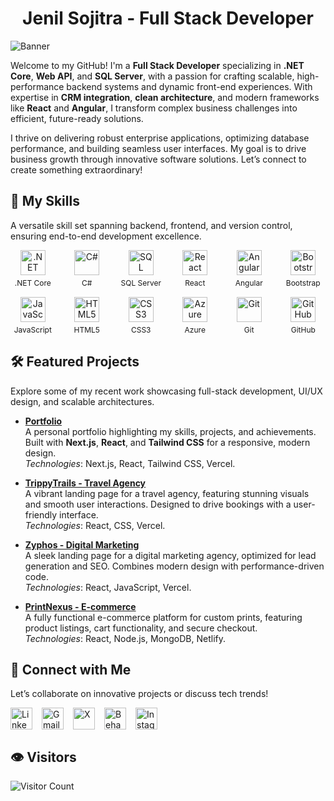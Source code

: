 <h1 align="center">Jenil Sojitra - Full Stack Developer</h1>

![Banner](https://github.com/user-attachments/assets/45ecf57e-b302-4617-8609-30afbf540949)

Welcome to my GitHub! I'm a **Full Stack Developer** specializing in **.NET Core**, **Web API**, and **SQL Server**, with a passion for crafting scalable, high-performance backend systems and dynamic front-end experiences. With expertise in **CRM integration**, **clean architecture**, and modern frameworks like **React** and **Angular**, I transform complex business challenges into efficient, future-ready solutions.

I thrive on delivering robust enterprise applications, optimizing database performance, and building seamless user interfaces. My goal is to drive business growth through innovative software solutions. Let’s connect to create something extraordinary!

## 🚀 My Skills

A versatile skill set spanning backend, frontend, and version control, ensuring end-to-end development excellence.

<div style="display: grid; grid-template-columns: repeat(auto-fit, minmax(60px, 1fr)); gap: 15px; justify-items: center;">
  <div style="text-align: center;">
    <img src="https://cdn.jsdelivr.net/gh/devicons/devicon/icons/dotnetcore/dotnetcore-original.svg" height="40" alt=".NET Core" style="transition: transform 0.3s;" onmouseover="this.style.transform='scale(1.2)';" onmouseout="this.style.transform='scale(1)';" />
    <p style="font-size: 12px; margin: 5px 0 0;">.NET Core</p>
  </div>
  <div style="text-align: center;">
    <img src="https://cdn.jsdelivr.net/gh/devicons/devicon/icons/csharp/csharp-original.svg" height="40" alt="C#" style="transition: transform 0.3s;" onmouseover="this.style.transform='scale(1.2)';" onmouseout="this.style.transform='scale(1)';" />
    <p style="font-size: 12px; margin: 5px 0 0;">C#</p>
  </div>
  <div style="text-align: center;">
    <img src="https://cdn.jsdelivr.net/gh/devicons/devicon/icons/microsoftsqlserver/microsoftsqlserver-plain.svg" height="40" alt="SQL Server" style="transition: transform 0.3s;" onmouseover="this.style.transform='scale(1.2)';" onmouseout="this.style.transform='scale(1)';" />
    <p style="font-size: 12px; margin: 5px 0 0;">SQL Server</p>
  </div>
  <div style="text-align: center;">
    <img src="https://cdn.jsdelivr.net/gh/devicons/devicon/icons/react/react-original.svg" height="40" alt="React" style="transition: transform 0.3s;" onmouseover="this.style.transform='scale(1.2)';" onmouseout="this.style.transform='scale(1)';" />
    <p style="font-size: 12px; margin: 5px 0 0;">React</p>
  </div>
  <div style="text-align: center;">
    <img src="https://cdn.jsdelivr.net/gh/devicons/devicon/icons/angularjs/angularjs-original.svg" height="40" alt="Angular" style="transition: transform 0.3s;" onmouseover="this.style.transform='scale(1.2)';" onmouseout="this.style.transform='scale(1)';" />
    <p style="font-size: 12px; margin: 5px 0 0;">Angular</p>
  </div>
  <div style="text-align: center;">
    <img src="https://cdn.jsdelivr.net/gh/devicons/devicon/icons/bootstrap/bootstrap-original.svg" height="40" alt="Bootstrap" style="transition: transform 0.3s;" onmouseover="this.style.transform='scale(1.2)';" onmouseout="this.style.transform='scale(1)';" />
    <p style="font-size: 12px; margin: 5px 0 0;">Bootstrap</p>
  </div>
  <div style="text-align: center;">
    <img src="https://cdn.jsdelivr.net/gh/devicons/devicon/icons/javascript/javascript-original.svg" height="40" alt="JavaScript" style="transition: transform 0.3s;" onmouseover="this.style.transform='scale(1.2)';" onmouseout="this.style.transform='scale(1)';" />
    <p style="font-size: 12px; margin: 5px 0 0;">JavaScript</p>
  </div>
  <div style="text-align: center;">
    <img src="https://cdn.jsdelivr.net/gh/devicons/devicon/icons/html5/html5-original.svg" height="40" alt="HTML5" style="transition: transform 0.3s;" onmouseover="this.style.transform='scale(1.2)';" onmouseout="this.style.transform='scale(1)';" />
    <p style="font-size: 12px; margin: 5px 0 0;">HTML5</p>
  </div>
  <div style="text-align: center;">
    <img src="https://cdn.jsdelivr.net/gh/devicons/devicon/icons/css3/css3-original.svg" height="40" alt="CSS3" style="transition: transform 0.3s;" onmouseover="this.style.transform='scale(1.2)';" onmouseout="this.style.transform='scale(1)';" />
    <p style="font-size: 12px; margin: 5px 0 0;">CSS3</p>
  </div>
  <div style="text-align: center;">
    <img src="https://cdn.jsdelivr.net/gh/devicons/devicon/icons/azure/azure-original.svg" height="40" alt="Azure" style="transition: transform 0.3s;" onmouseover="this.style.transform='scale(1.2)';" onmouseout="this.style.transform='scale(1)';" />
    <p style="font-size: 12px; margin: 5px 0 0;">Azure</p>
  </div>
  <div style="text-align: center;">
    <img src="https://cdn.jsdelivr.net/gh/devicons/devicon/icons/git/git-original.svg" height="40" alt="Git" style="transition: transform 0.3s;" onmouseover="this.style.transform='scale(1.2)';" onmouseout="this.style.transform='scale(1)';" />
    <p style="font-size: 12px; margin: 5px 0 0;">Git</p>
  </div>
  <div style="text-align: center;">
    <img src="https://cdn.jsdelivr.net/gh/devicons/devicon/icons/github/github-original.svg" height="40" alt="GitHub" style="transition: transform 0.3s;" onmouseover="this.style.transform='scale(1.2)';" onmouseout="this.style.transform='scale(1)';" />
    <p style="font-size: 12px; margin: 5px 0 0;">GitHub</p>
  </div>
</div>

## 🛠️ Featured Projects

Explore some of my recent work showcasing full-stack development, UI/UX design, and scalable architectures.

- **[Portfolio](https://jenilsojitra.vercel.app/)**  
  A personal portfolio highlighting my skills, projects, and achievements. Built with **Next.js**, **React**, and **Tailwind CSS** for a responsive, modern design.  
  *Technologies*: Next.js, React, Tailwind CSS, Vercel.

- **[TrippyTrails - Travel Agency](https://trippytrails.vercel.app/)**  
  A vibrant landing page for a travel agency, featuring stunning visuals and smooth user interactions. Designed to drive bookings with a user-friendly interface.  
  *Technologies*: React, CSS, Vercel.

- **[Zyphos - Digital Marketing](https://zyphos.vercel.app/)**  
  A sleek landing page for a digital marketing agency, optimized for lead generation and SEO. Combines modern design with performance-driven code.  
  *Technologies*: React, JavaScript, Vercel.

- **[PrintNexus - E-commerce](https://print-nexus.netlify.app/home)**  
  A fully functional e-commerce platform for custom prints, featuring product listings, cart functionality, and secure checkout.  
  *Technologies*: React, Node.js, MongoDB, Netlify.

## 📱 Connect with Me

Let’s collaborate on innovative projects or discuss tech trends!

<div style="display: flex; gap: 15px; align-items: center;">
  <a href="https://www.linkedin.com/in/jenilsojitra" target="_blank">
    <img src="https://raw.githubusercontent.com/maurodesouza/profile-readme-generator/master/src/assets/icons/social/linkedin/default.svg" height="35" alt="LinkedIn" />
  </a>
  <a href="mailto:jenilsojitra19@gmail.com" target="_blank">
    <img src="https://raw.githubusercontent.com/maurodesouza/profile-readme-generator/master/src/assets/icons/social/gmail/default.svg" height="35" alt="Gmail" />
  </a>
  <a href="https://x.com/JENILSOJITRA25" target="_blank">
    <img src="https://raw.githubusercontent.com/maurodesouza/profile-readme-generator/master/src/assets/icons/social/twitter/default.svg" height="35" alt="X" />
  </a>
  <a href="https://www.behance.net/jenilsojitra" target="_blank">
    <img src="https://raw.githubusercontent.com/maurodesouza/profile-readme-generator/master/src/assets/icons/social/behance/default.svg" height="35" alt="Behance" />
  </a>
  <a href="http://instagram.com/__jenil_sojitra__" target="_blank">
    <img src="https://raw.githubusercontent.com/maurodesouza/profile-readme-generator/master/src/assets/icons/social/instagram/default.svg" height="35" alt="Instagram" />
  </a>
</div>

## 👁️ Visitors

![Visitor Count](https://visitor-badge.laobi.icu/badge?page_id=jenilsojitra.jenilsojitra)
